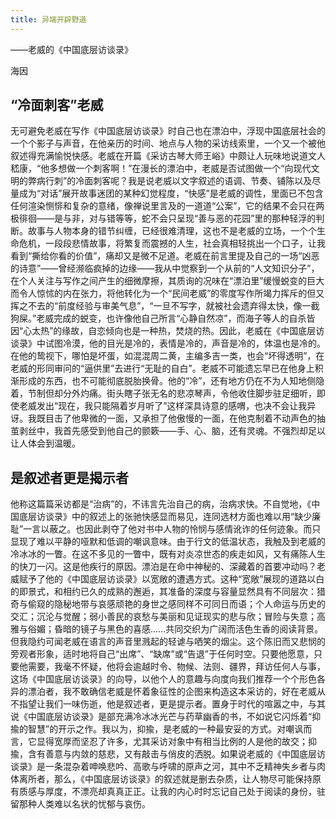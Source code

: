 ```yaml
---
title: 异端开辟野道
---
```


——老威的《中国底层访谈录》

海因

## “冷面刺客”老威

无可避免老威在写作《中国底层访谈录》时自己也在漂泊中，浮现中国底层社会的一个个影子与声音，在他亲历的时间、地点与人物的采访线索里，一个又一个被他叙述得充满愉悦快感。老威在开篇《采访古琴大师王峪》中颇让人玩味地说道文人嵇康，“他多想做一个刺客啊！”在漫长的漂泊中，老威是否试图做一个“向现代文明的弊病行刺”的冷面刺客呢？我是说老威以文字叙述的语调、节奏、铺陈以及尽量成为“对话”展开故事迷团的某种幻觉程度，“快感”是老威的调性，里面已不包含任何渲染恻悱和复杂的意绪，像禅说里言及的一道道“公案”，它的结果不会只在两极徘徊——是与非，对与错等等，蛇不会只呈现“善与恶的花园”里的那种轻浮的判断。故事与人物本身的错节纠缠，已经很难清理，这也不是老威的立场，一个个生命危机，一段段悲情故事，将繁复而震撼的人生，社会真相轻挑出一个口子，让我看到“撕给你看的价值”，痛却又是微不足道。老威在前言里提及自己的一场“凶恶的诗意”——曾经濒临疯掉的边缘——我从中觉察到一个从前的“人文知识分子”，在个人关注与写作之间产生的细微摩擦，其质询的况味在“漂泊里”缓慢蜕变的巨大而令人惊怵的内在张力，将他转化为一个“民间老威”的零度写作所竭力挥斥的但又挥之不去的“前度经验与审美气息”，“一旦不写字，就被社会遗弃得太快，像一截狗屎。”老威完成的蜕变，也许像他自己所言“心静自然凉”，而海子等人的自杀皆因“心太热”的缘故，自恋倾向也是一种热，焚烧的热。因此，老威在《中国底层访谈录》中试图冷漠，他的目光是冷的，表情是冷的，声音是冷的，体温也是冷的。在他的鸷视下，哪怕是坏蛋，如混混周二黄，主编多吉一类，也会“坏得透明”，在老威的形同审问的“逼供里”去进行“无耻的自白”。老威不可能遗忘早已在他身上积渐形成的东西，也不可能彻底脱胎换骨。他的“冷”，还有地方仍在不为人知地侧隐着，节制但却分外灼痛。街头瞎子张无名的悲凉琴声，令他收住脚步驻足细听，即使老威发出“现在，我只能隔着岁月听了”这样深具诗意的感喟，也决不会让我异讶。我既目击了他卑微的一面，又承担了他傲慢的一面，在他克制着不动声色的抽茧剥丝中，我首先感受到他自己的颤簌——手、心、脑，还有灵魂。不强烈却足以让人体会到温暖。

## 是叙述者更是揭示者

他称这篇篇采访都是“治病”的，不讳言先治自己的病，治病求快。不自觉地，《中国底层访谈录》中的叙述上的张驰快感显而易见，连同选材方面也难以用“缺少廉耻”一言以蔽之。也因此剥夺了他对书中人物的怜悯与感情讹诈的任何迹象。而只显现了难以平静的哑默和低调的嘲讽意味。由于行文的低温状态，我触及到老威的冷冰冰的一瞥。在这不多见的一瞥中，既有对炎凉世态的疾走如风，又有痛陈人生的快刀一闪。这是他疾行的原因。漂泊是在命中神秘的、深藏着的首要冲动吗？老威赋予了他的《中国底层访谈录》以宽敞的遭遇方式。这种“宽敞”展现的道路以白的即景式，和相约已久的成熟的邂逅，其准备的深度与容量显然具有不同层次：猎奇与偷窥的隐秘地带与哀感顽艳的身世之感同样不可同日而语；个人命运与历史的交汇；沉沦与觉醒；弱小善民的哀愁与美丽和见证现实的悲与欣；冒险与失意；高雅与俗媚；昏暗的镜子与黑色的喜感……共同交织为广阔而活色生香的阅读背景。但我隐约可闻老威在语言的声音里溅起的轻谑与哂笑的烟尘。这个陈旧而又悲悯的旁观者形象，适时地将自己“出席”、“缺席”或“告退”于任何时空。只要他愿意，只要他需要，我毫不怀疑，他将会逾越时令、物候、法则、疆界，拜访任何人与事，这场《中国底层访谈录》的向导，以他个人的意趣与向度向我们推荐一个个形色各异的漂泊者，我不敢确信老威是怀着象征性的企图来构造这本采访的，好在老威从不指望让我们一味伤逝，他是叙述者，更是提示者。置身于时代的喧嚣之中，与其说《中国底层访谈录》是部充满冷冰冰光芒与药草幽香的书，不如说它闪烁着“抑揄的智慧”的开示之作。我以为，抑揄，是老威的一种最安妥的方式。对嘲讽而言，它显得宽厚而坚忍了许多，尤其采访对象中有相当比例的人是他的故交；抑揄，含有善意与内敛的慈悲，又有敲击与俏皮的洒脱。如果说老威的《中国底层访谈录》是一条混杂着呻唤悲吟、高歌与呼啸的原声之河，其中不乏精神失乡者与肉体离所者，那么，《中国底层访谈录》的叙述就是删去杂质，让人物尽可能保持原有质感与厚度，不漂亮却真真正正。让我的内心时时忘记自己处于阅读的身份，驻留那种人类难以名状的忧郁与哀伤。
